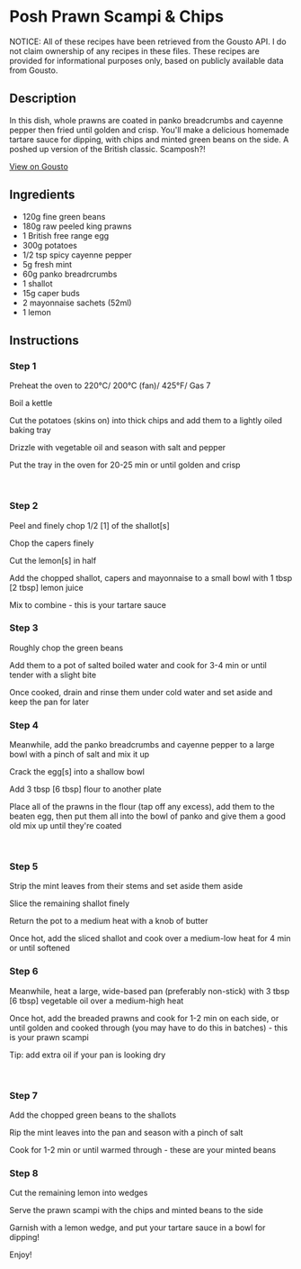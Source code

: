 # Posh Prawn Scampi & Chips

NOTICE: All of these recipes have been retrieved from the Gousto API. I do not claim ownership of any recipes in these files. These recipes are provided for informational purposes only, based on publicly available data from Gousto.

## Description

In this dish, whole prawns are coated in panko breadcrumbs and cayenne pepper then fried until golden and crisp. You'll make a delicious homemade tartare sauce for dipping, with chips and minted green beans on the side. A poshed up version of the British classic. Scamposh?!

[View on Gousto](https://www.gousto.co.uk/recipes/cookbook/posh-prawn-scampi-chips)

## Ingredients

- 120g fine green beans
- 180g raw peeled king prawns
- 1 British free range egg
- 300g potatoes 
- 1/2 tsp spicy cayenne pepper
- 5g fresh mint 
- 60g panko breadrcrumbs
- 1 shallot
- 15g caper buds
- 2 mayonnaise sachets (52ml)
- 1 lemon 

## Instructions


### Step 1

Preheat the oven to 220&deg;C/ 200&deg;C (fan)/ 425&deg;F/ Gas 7


Boil a kettle


Cut the potatoes&nbsp;(skins on) into thick chips and add them to a lightly oiled baking tray


Drizzle with vegetable&nbsp;oil and season with salt and pepper&nbsp;


Put the tray in the oven for 20-25 min or until golden and crisp&nbsp;


&nbsp;


### Step 2

Peel and finely chop 1/2 <span class="text-danger">[1]</span> of the shallot<span class="text-danger">[s]</span>


Chop the capers finely


Cut the lemon<span class="text-danger">[s]</span> in half&nbsp;


Add the chopped shallot,&nbsp;capers and&nbsp;mayonnaise to a small bowl with 1 tbsp <span class="text-danger">[2 tbsp]</span>&nbsp;lemon juice&nbsp;


Mix to combine - this is your tartare sauce&nbsp;


### Step 3

Roughly chop the green beans&nbsp;


Add them to a pot of salted boiled water and cook for 3-4 min or until tender with a slight bite


Once cooked, drain and rinse them under cold water and set aside and keep the pan for later&nbsp;


### Step 4

Meanwhile, add the panko breadcrumbs and cayenne pepper&nbsp;to a large bowl with a pinch of salt and mix it up


Crack the egg<span class="text-danger">[s]</span> into a shallow bowl


Add 3 tbsp<span class="text-danger"> [6 tbsp]</span> flour to another plate


Place all of the prawns in the flour (tap off any excess), add them to the beaten egg, then put them all into the bowl of panko and&nbsp;give them a good old mix up until they're coated


&nbsp;


### Step 5

Strip the mint leaves from their stems and set aside them aside


Slice the remaining shallot finely


Return the pot to a medium heat with a knob of butter


Once hot, add the sliced&nbsp;shallot&nbsp;and cook over a medium-low heat for 4 min or until softened


### Step 6

Meanwhile, heat a large, wide-based pan (preferably non-stick) with 3 tbsp <span class="text-danger">[6 tbsp]</span> vegetable oil over a medium-high heat&nbsp;


Once hot, add the breaded prawns and cook for 1-2 min on each side, or until golden and cooked through (you may have to do this in batches) - this is your&nbsp;prawn scampi


Tip: add extra oil if your pan is looking dry


&nbsp;


### Step 7

Add the&nbsp;chopped green beans to the shallots


Rip the mint leaves into the pan and season with a pinch of salt


Cook for 1-2 min or until warmed through - these are your minted beans&nbsp;

### Step 8

Cut the remaining lemon into wedges


Serve the prawn scampi with the chips and minted beans to the side&nbsp;


Garnish with a lemon wedge, and put your tartare sauce in a bowl for dipping!


Enjoy!

